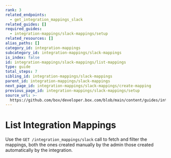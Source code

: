 ```yaml
---
rank: 3
related_endpoints:
  - get_integration_mappings_slack
related_guides: []
required_guides:
  - integration-mappings/slack-mappings/setup
related_resources: []
alias_paths: []
category_id: integration-mappings
subcategory_id: integration-mappings/slack-mappings
is_index: false
id: integration-mappings/slack-mappings/list-mappings
type: guide
total_steps: 7
sibling_id: integration-mappings/slack-mappings
parent_id: integration-mappings/slack-mappings
next_page_id: integration-mappings/slack-mappings/create-mapping
previous_page_id: integration-mappings/slack-mappings/setup
source_url: >-
  https://github.com/box/developer.box.com/blob/main/content/guides/integration-mappings/slack-mappings/list-mappings.md
---
```

# List Integration Mappings

Use the `GET /integration_mappings/slack` call to
fetch and filter the mappings,
both the ones created manually by the admin
those created
automatically by the integration.

<Samples id='get_integration_mappings_slack' >

</Samples>